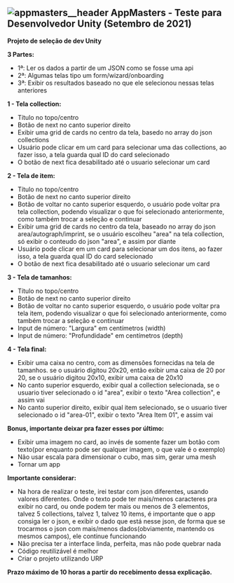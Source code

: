![appmasters__header](https://github.com/user-attachments/assets/94d9ba52-5035-413c-b588-c644bb5e1f04)
 AppMasters - Teste para Desenvolvedor Unity (Setembro de 2021)
  ---
**Projeto de seleção de dev Unity**

**3 Partes:**
- 1ª: Ler os dados a partir de um JSON como se fosse uma api
- 2ª: Algumas telas tipo um form/wizard/onboarding
- 3ª: Exibir os resultados baseado no que ele selecionou nessas telas anteriores

**1 - Tela collection:**
- Título no topo/centro
- Botão de next no canto superior direito
- Exibir uma grid de cards no centro da tela, basedo no array do json collections
- Usuário pode clicar em um card para selecionar uma das collections, ao fazer isso, a tela guarda qual ID do card selecionado
- O botão de next fica desabilitado até o usuario selecionar um card

**2 - Tela de item:**
- Título no topo/centro
- Botão de next no canto superior direito
- Botão de voltar no canto superior esquerdo, o usuário pode voltar pra tela collection, podendo visualizar o que foi selecionado anteriormente, como também trocar a seleção e continuar
- Exibir uma grid de cards no centro da tela, baseado no array do json area/autograph/imprint, se o usuário escolheu "area" na tela collection, só exibir o conteudo do json "area", e assim por diante
- Usuário pode clicar em um card para selecionar um dos itens, ao fazer isso, a tela guarda qual ID do card selecionado
- O botão de next fica desabilitado até o usuario selecionar um card

**3 - Tela de tamanhos:**
- Título no topo/centro
- Botão de next no canto superior direito
- Botão de voltar no canto superior esquerdo, o usuário pode voltar pra tela item, podendo visualizar o que foi selecionado anteriormente, como também trocar a seleção e continuar
- Input de número: "Largura" em centímetros (width)
- Input de número: "Profundidade" em centímetros (depth)

**4 - Tela final:**
- Exibir uma caixa no centro, com as dimensões fornecidas na tela de tamanhos. se o usuário digitou 20x20, então exibir uma caixa de 20 por 20, se o usuário digitou 20x10, exibir uma caixa de 20x10
- No canto superior esquerdo, exibir qual a collection selecionada, se o usuario tiver selecionado o id "area", exibir o texto "Area collection", e assim vai
- No canto superior direito, exibir qual item selecionado, se o usuario tiver selecionado o id "area-01", exibir o texto "Area Item 01", e assim vai

**Bonus, importante deixar pra fazer esses por último:**
- Exibir uma imagem no card, ao invés de somente fazer um botão com texto(por enquanto pode ser qualquer imagem, o que vale é o exemplo)
- Não usar escala para dimensionar o cubo, mas sim, gerar uma mesh
- Tornar um app

**Importante considerar:**
- Na hora de realizar o teste, irei testar com json diferentes, usando valores diferentes. Onde o texto pode ter mais/menos caracteres pra exibir no card, ou onde podem ter mais ou menos de 3 elementos, talvez 5 collections, talvez 1, talvez 10 items, é importante que o app consiga ler o json, e exibir o dado que está nesse json, de forma que se trocarmos o json com mais/menos dados(obviamente, mantendo os mesmos campos), ele continue funcionando
- Não precisa ter a interface linda, perfeita, mas não pode quebrar nada
- Código reutilizável é melhor
- Criar o projeto utilizando URP

**Prazo máximo de 10 horas a partir do recebimento dessa explicação.**

